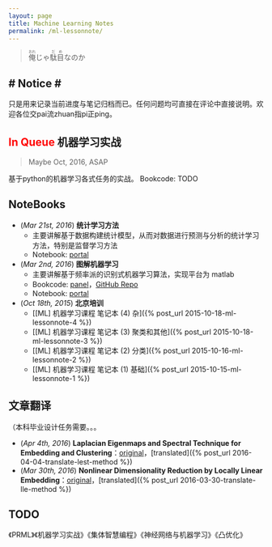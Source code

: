 ```yaml
---
layout: page
title: Machine Learning Notes
permalink: /ml-lessonnote/
---
```


> <ruby>俺<rt>おれ</rt></ruby>じゃ<ruby>駄目<rt>だめ</rt></ruby>なのか

## \# Notice \#

只是用来记录当前进度与笔记归档而已。任何问题均可直接在评论中直接说明。欢迎各位交pai流zhuan指pi正ping。

## <span style="color: #ff0000;">In Queue</span> 机器学习实战

> Maybe Oct, 2016, ASAP

基于python的机器学习各式任务的实战。
Bookcode: TODO

## NoteBooks

- (*Mar 21st, 2016*) **统计学习方法**
  - 主要讲解基于数据构建统计模型，从而对数据进行预测与分析的统计学习方法，特别是监督学习方法
  - Notebook: [portal](http://pan.baidu.com/s/1pJQWJb1)
- (*Mar 2nd, 2016*) **图解机器学习**
  - 主要讲解基于频率派的识别式机器学习算法，实现平台为 matlab
  - Bookcode: [panel](http://bookcode.polossk.com/Irasuto-de-Manabu-KiKai-Gakusyuu/)，[GitHub Repo](https://github.com/polossk/Bookcode-of-Irasuto-de-Manabu-KiKai-Gakusyuu/)
  - Notebook: [portal](http://pan.baidu.com/s/1mgRIUqW)
- (*Oct 18th, 2015*) **北京培训**
  - [[ML] 机器学习课程 笔记本 (4) 杂]({% post_url 2015-10-18-ml-lessonnote-4 %})
  - [[ML] 机器学习课程 笔记本 (3) 聚类和其他]({% post_url 2015-10-18-ml-lessonnote-3 %})
  - [[ML] 机器学习课程 笔记本 (2) 分类]({% post_url 2015-10-16-ml-lessonnote-2 %})
  - [[ML] 机器学习课程 笔记本 (1) 基础]({% post_url 2015-10-15-ml-lessonnote-1 %})

## 文章翻译

（本科毕业设计任务需要。。。

- (*Apr 4th, 2016*) **Laplacian Eigenmaps and Spectral Technique for Embedding and Clustering**：[original](http://www.csie.ntu.edu.tw/~mhyang/course/u0030/papers/Belkin%20Niyogi%20Laplacian%20Eigenmaps.pdf)，[translated]({% post_url 2016-04-04-translate-lest-method %})
- (*Mar 30th, 2016*) **Nonlinear Dimensionality Reduction by Locally Linear Embedding**：[original](http://science.sciencemag.org/content/290/5500/2323)，[translated]({% post_url 2016-03-30-translate-lle-method %})

## TODO

《PRML》《机器学习实战》《集体智慧编程》《神经网络与机器学习》《凸优化》